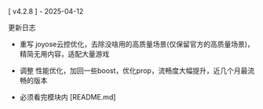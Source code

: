 [ v4.2.8 ] - 2025-04-12

更新日志
- 重写 joyose云控优化，去除没啥用的高质量场景(仅保留官方的高质量场景)，精简无用内容，适配大量游戏

- 调整 性能优化，加回一些boost，优化prop，流畅度大幅提升，近几个月最流畅的版本

- 必须看完模块内 [README.md]
